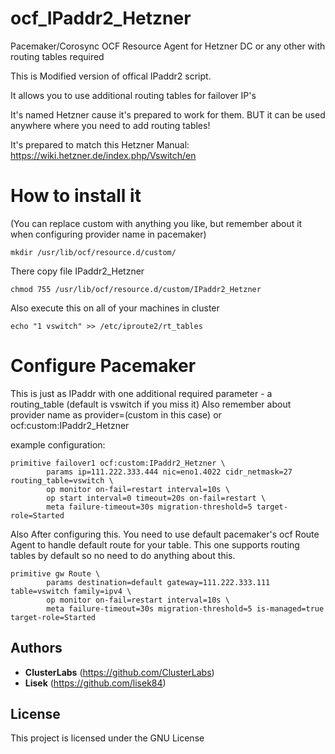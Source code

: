# ocf_IPaddr2_Hetzner
Pacemaker/Corosync OCF Resource Agent for Hetzner DC or any other with routing tables required

This is Modified version of offical IPaddr2 script.

It allows you to use additional routing tables for failover IP's

It's named Hetzner cause it's prepared to work for them. BUT it can be used anywhere where you need to add routing tables!

It's prepared to match this Hetzner Manual:
https://wiki.hetzner.de/index.php/Vswitch/en


# How to install it

(You can replace custom with anything you like, but remember about it when configuring provider name in pacemaker)
```
mkdir /usr/lib/ocf/resource.d/custom/
```
There copy file IPaddr2_Hetzner
```
chmod 755 /usr/lib/ocf/resource.d/custom/IPaddr2_Hetzner
```
Also execute this on all of your machines in cluster
```
echo "1 vswitch" >> /etc/iproute2/rt_tables
```


# Configure Pacemaker

This is just as IPaddr with one additional required parameter - a routing_table (default is vswitch if you miss it)
Also remember about provider name as provider=(custom in this case) or ocf:custom:IPaddr2_Hetzner


example configuration:
```
primitive failover1 ocf:custom:IPaddr2_Hetzner \
        params ip=111.222.333.444 nic=eno1.4022 cidr_netmask=27 routing_table=vswitch \
        op monitor on-fail=restart interval=10s \
        op start interval=0 timeout=20s on-fail=restart \
        meta failure-timeout=30s migration-threshold=5 target-role=Started
```

Also After configuring this. You need to use default pacemaker's ocf Route Agent to handle default route for your table. This one supports routing tables by default so no need to do anything about this.

```
primitive gw Route \
        params destination=default gateway=111.222.333.111 table=vswitch family=ipv4 \
        op monitor on-fail=restart interval=10s \
        meta failure-timeout=30s migration-threshold=5 is-managed=true target-role=Started
```

## Authors
* **ClusterLabs** (https://github.com/ClusterLabs)
* **Lisek** (https://github.com/lisek84)

## License

This project is licensed under the GNU License
